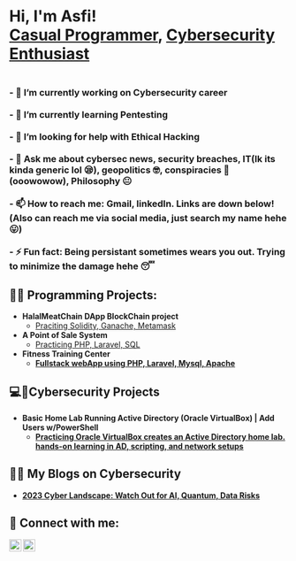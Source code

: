 <h1>Hi, I'm Asfi! <br/><a href="https://github.com/asfi-ahmed">Casual Programmer</a>, <a href="https://www.linkedin.com/in/asfi-ahmed/">Cybersecurity Enthusiast</a></h1>
<h3><br>- 🔭 I’m currently working on Cybersecurity career </br>
<br>- 🌱 I’m currently learning Pentesting </br>
<br>- 🤔 I’m looking for help with Ethical Hacking </br>
<br>- 💬 Ask me about cybersec news, security breaches, IT(Ik its kinda generic lol 😪), geopolitics 🤓, conspiracies 🤯 (ooowowow), Philosophy 😐 </br>
<br>- 📫 How to reach me: Gmail, linkedIn. Links are down below! (Also can reach me via social media, just search my name hehe 😛)</br>
<br>- ⚡ Fun fact: Being persistant sometimes wears you out. Trying to minimize the damage hehe 😴 </br></h3>
  
<h2>👨‍💻 Programming Projects:</h2>

- <b>HalalMeatChain DApp BlockChain project</b>
  - [Praciting Solidity, Ganache, Metamask](https://github.com/asfi-ahmed/Halal-MeatChain-DApp-Using-Solidity-BlockChain-Project-)
- <b>A Point of Sale System</b>
  - [Practicing PHP, Laravel, SQL](https://github.com/asfi-ahmed/Case-Study-Group_2) <b>
- <b>Fitness Training Center</b>
  - [Fullstack webApp using PHP, Laravel, Mysql, Apache](https://github.com/asfi-ahmed/Final-Project-Group_2)

<h2>💻🔐Cybersecurity Projects</h2>

- <b>Basic Home Lab Running Active Directory (Oracle VirtualBox) | Add Users w/PowerShell</b>
  - [Practicing Oracle VirtualBox creates an Active Directory home lab. hands-on learning in AD, scripting, and network setups](https://github.com/asfi-ahmed/-Basic-Home-Lab-Running-Active-Directory-Oracle-VirtualBox-Add-Users-w-PowerShell)


<h2>📢🔐 My Blogs on Cybersecurity</h2>

- [2023 Cyber Landscape: Watch Out for AI, Quantum, Data Risks](https://editor.wix.com/html/editor/web/renderer/edit/c081c417-3656-48c5-94a7-5ecbe223118a?metaSiteId=106f7671-da8d-4921-94fd-cf6b557004e5) <b>


<h2> 🤳 Connect with me:</h2>

[<img align="left" alt="AsfiAhmed | LinkedIn" width="22px" src="https://cdn.jsdelivr.net/npm/simple-icons@v3/icons/linkedin.svg" />][linkedin]
[<img align="left" alt="AsfiAhmed | Gmail" width="22px" src="https://cdn.jsdelivr.net/npm/simple-icons@v3/icons/gmail.svg" />][gmail]


[gmail]: asfiuia18@gmail.com
[linkedin]: https://www.linkedin.com/in/asfi-ahmed/

